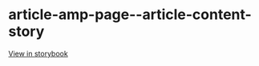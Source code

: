 # article-amp-page--article-content-story

[View in storybook](https://raw.githack.com/Independent-Digital-News-and-Media-Ltd/indy100-pwamp-sb/PR-638-sb/index.html?path=/story/article-amp-page--article-content-story)